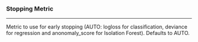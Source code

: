 <h3>Stopping Metric</h3>
<hr>
Metric to use for early stopping (AUTO: logloss for classification, deviance for regression and anonomaly_score for Isolation Forest).  
Defaults to AUTO.